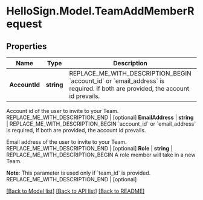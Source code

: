 # HelloSign.Model.TeamAddMemberRequest

## Properties

Name | Type | Description | Notes
------------ | ------------- | ------------- | -------------
**AccountId** | **string** | REPLACE_ME_WITH_DESCRIPTION_BEGIN &#x60;account_id&#x60; or &#x60;email_address&#x60; is required. If both are provided, the account id prevails. 

Account id of the user to invite to your Team. REPLACE_ME_WITH_DESCRIPTION_END | [optional] 
**EmailAddress** | **string** | REPLACE_ME_WITH_DESCRIPTION_BEGIN &#x60;account_id&#x60; or &#x60;email_address&#x60; is required, If both are provided, the account id prevails. 

Email address of the user to invite to your Team. REPLACE_ME_WITH_DESCRIPTION_END | [optional] 
**Role** | **string** | REPLACE_ME_WITH_DESCRIPTION_BEGIN A role member will take in a new Team.

**Note**: This parameter is used only if &#x60;team_id&#x60; is provided. REPLACE_ME_WITH_DESCRIPTION_END | [optional] 

[[Back to Model list]](../README.md#documentation-for-models) [[Back to API list]](../README.md#documentation-for-api-endpoints) [[Back to README]](../README.md)

